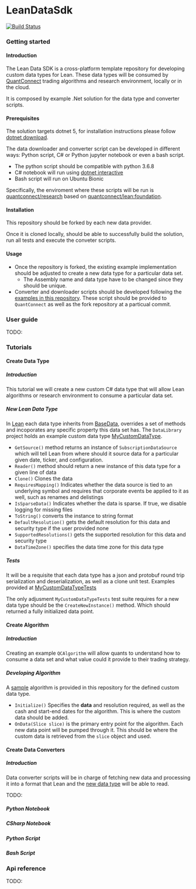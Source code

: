 # LeanDataSdk

[![Build Status](https://github.com/QuantConnect/LeanDataSdk/workflows/Build%20%26%20Test/badge.svg)](https://github.com/QuantConnect/LeanDataSdk/actions?query=workflow%3A%22Build%20%26%20Test%22)

### Getting started

#### Introduction

The Lean Data SDK is a cross-platform template repository for developing custom data types for Lean.
These data types will be consumed by [QuantConnect](https://www.quantconnect.com/) trading algorithms and research environment, locally or in the cloud.

It is composed by example .Net solution for the data type and converter scripts.

#### Prerequisites

The solution targets dotnet 5, for installation instructions please follow [dotnet download](https://dotnet.microsoft.com/download).

The data downloader and converter script can be developed in different ways: Python script, C# or Python jupyter notebook or even a bash script.
- The python script should be compatible with python 3.6.8
- C# notebook will run using [dotnet interactive](https://github.com/dotnet/interactive)
- Bash script will run on Ubuntu Bionic

Specifically, the enviroment where these scripts will be run is [quantconnect/research](https://hub.docker.com/repository/docker/quantconnect/research) based on [quantconnect/lean:foundation](https://hub.docker.com/repository/docker/quantconnect/lean).

#### Installation

This repository should be forked by each new data provider.

Once it is cloned locally, should be able to successfully build the solution, run all tests and execute the conveter scripts.

#### Usage

- Once the repository is forked, the existing example implementation should be adjusted to create a new data type for a particular data set.
	- The Assembly name and data type have to be changed since they should be unique.
- Converter and downloader scripts should be developed following the [examples in this repository](https://github.com/QuantConnect/LeanDataSdk/tree/master/DataConverterScript). These script should be provided to `QuantConnect` as well as the fork repository at a particual commit.

### User guide

TODO:

### Tutorials

#### Create Data Type

##### Introduction

This tutorial we will create a new custom C# data type that will allow Lean algorithms or research environment to consume a particular data set.

##### New Lean Data Type

In [Lean](https://github.com/QuantConnect/Lean) each data type inherits from [BaseData](https://github.com/QuantConnect/Lean/blob/master/Common/Data/BaseData.cs), overrides a set of methods and incoporates any specific property this data set has.
The `DataLibrary` project holds an example custom data type [MyCustomDataType](https://github.com/QuantConnect/LeanDataSdk/blob/master/DataLibrary/MyCustomDataType.cs).

- `GetSource()` method returns an instance of `SubscriptionDataSource` which will tell Lean from where should it source data for a particular given date, ticker, and configuration.
- `Reader()` method should return a new instance of this data type for a given line of data
- `Clone()` Clones the data
- `RequiresMapping()` Indicates whether the data source is tied to an underlying symbol and requires that corporate events be applied to it as well, such as renames and delistings
- `IsSparseData()` Indicates whether the data is sparse. If true, we disable logging for missing files
- `ToString()` converts the instance to string format
- `DefaultResolution()` gets the default resolution for this data and security type if the user provided none
- `SupportedResolutions()` gets the supported resolution for this data and security type
- `DataTimeZone()` specifies the data time zone for this data type

##### Tests

It will be a requisite that each data type has a json and protobuf round trip serialization and deserialization, as well as a clone unit test. Examples provided at [MyCustomDataTypeTests](https://github.com/QuantConnect/LeanDataSdk/blob/master/Tests/MyCustomDataTypeTests.cs)

The only adjusment `MyCustomDataTypeTests` test suite requires for a new data type should be the `CreateNewInstance()` method. Which should returned a fully initialized data point.

#### Create Algorithm

##### Introduction

Creating an example `QCAlgorithm` will allow quants to understand how to consume a data set and what value could it provide to their trading strategy.

##### Developing Algorithm

A [sample](https://github.com/QuantConnect/LeanDataSdk/blob/master/Tests/CustomDataAlgorithm.cs) algorithm is provided in this repository for the defined custom data type.

- `Initialize()` Specifies the **data** and resolution required, as well as the cash and start-end dates for the algorithm. This is where the custom data should be added.
- `OnData(Slice slice)` is the primary entry point for the algorithm. Each new data point will be pumped through it. This should be where the custom data is retrieved from the `slice` object and used.

#### Create Data Converters

##### Introduction

Data converter scripts will be in charge of fetching new data and processing it into a format that Lean and the [new data type](https://github.com/QuantConnect/LeanDataSdk#create-data-type) will be able to read.

TODO:

##### Python Notebook
##### CSharp Notebook
##### Python Script
##### Bash Script

### Api reference

TODO: